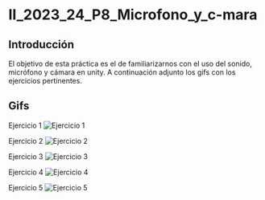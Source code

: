 # II_2023_24_P8_Microfono_y_c-mara

## Introducción
El objetivo de esta práctica es el de familiarizarnos con el uso del sonido, micrófono y cámara en unity. A continuación adjunto los gifs con los ejercicios pertinentes.

## Gifs
Ejercicio 1
![Ejercicio 1](/gifs/)

Ejercicio 2
![Ejercicio 2](/gifs/)

Ejercicio 3
![Ejercicio 3](/gifs/)

Ejercicio 4
![Ejercicio 4](/gifs/)

Ejercicio 5
![Ejercicio 5](/gifs/)